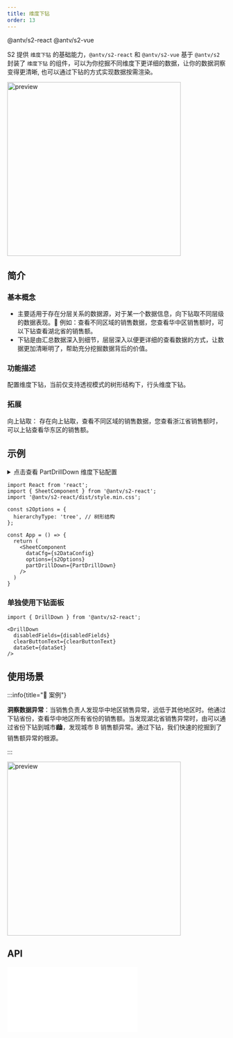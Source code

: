 ```yaml
---
title: 维度下钻
order: 13
---
```


<Badge>@antv/s2-react</Badge> <Badge type="success">@antv/s2-vue</Badge>

S2 提供 `维度下钻` 的基础能力，`@antv/s2-react` 和 `@antv/s2-vue` 基于 `@antv/s2` 封装了 `维度下钻` 的组件，可以为你挖掘不同维度下更详细的数据，让你的数据洞察变得更清晰, 也可以通过下钻的方式实现数据按需渲染。

<img src="https://gw.alipayobjects.com/zos/antfincdn/J7bnG8lcf/xiazuan.gif" height="400" alt="preview" />

## 简介

### 基本概念

- 主要适用于存在分层关系的数据源，对于某一个数据信息，向下钻取不同层级的数据表现。🌰 例如：查看不同区域的销售数据，您查看华中区销售额时，可以下钻查看湖北省的销售额。
- 下钻是由汇总数据深入到细节，层层深入以便更详细的查看数据的方式，让数据更加清晰明了，帮助充分挖掘数据背后的价值。

### 功能描述

配置维度下钻，当前仅支持透视模式的树形结构下，行头维度下钻。

### 拓展

向上钻取： 存在向上钻取，查看不同区域的销售数据，您查看浙江省销售额时，可以上钻查看华东区的销售额。

## 示例

<details>
<summary>点击查看 PartDrillDown 维度下钻配置</summary>

```js

const sex = ['男', '女'\];

const PartDrillDown = {
  drillConfig: {
    // 下钻数据源配置
    dataSet: [
      {
        name: '客户性别',
        value: 'sex',
        type: 'text',
      },
    ],
  },
  // 点击下钻后的回调
  fetchData: (meta, drillFields) =>
    new Promise((resolve) => {
      const dataSet = meta.spreadsheet.dataSet;
      const field = drillFields[0];
      const rowData = dataSet.getCellMultiData({ query: meta.query });
      const drillDownData = [];

      rowData.forEach((data) => {
        const { city, number, province, sub_type: subType, type } = data;
        const number0 = Math.ceil(Math.random() * (number - 50)) + 50;
        const number1 = number - number0;
        const dataItem0 = {
          city,
          number: number0,
          province,
          sub_type: subType,
          type,
          [field]: sex[0],
        };
        drillDownData.push(dataItem0);
        const dataItem1 = {
          city,
          number: number1,
          province,
          sub_type: subType,
          type,
          [field]: sex[1],
        };

        drillDownData.push(dataItem1);
      });

      resolve({
        drillField: field, // 下钻维度 value 值
        drillData: drillDownData, // 下钻数据
      });
    }),
};

```

</details>

```tsx
import React from 'react';
import { SheetComponent } from '@antv/s2-react';
import '@antv/s2-react/dist/style.min.css';

const s2Options = {
  hierarchyType: 'tree', // 树形结构
};

const App = () => {
  return (
    <SheetComponent
      dataCfg={s2DataConfig}
      options={s2Options}
      partDrillDown={PartDrillDown}
    />
  )
}
```

<Playground path='react-component/drill-down/demo/for-pivot.tsx' rid='for-pivot'></playground>

### 单独使用下钻面板

```tsx
import { DrillDown } from '@antv/s2-react';

<DrillDown
  disabledFields={disabledFields}
  clearButtonText={clearButtonText}
  dataSet={dataSet}
/>
```

<Playground path='react-component/drill-down/demo/basic-panel.tsx' rid='basic-panel'></playground>

## 使用场景

:::info{title="🌰 案例"}

**洞察数据异常**：当销售负责人发现华中地区销售异常，远低于其他地区时。他通过下钻省份，查看华中地区所有省份的销售额。当发现湖北省销售异常时，由可以通过省份下钻到城市🏙，发现城市 B 销售额异常。通过下钻，我们快速的挖掘到了销售额异常的根源。

:::

<img src="https://gw.alipayobjects.com/zos/antfincdn/43CZawVX7/xiazuan-chengshi.gif" height="400" alt="preview" />

## API

<embed src="@/docs/api/components/drill-down.zh.md"></embed>
